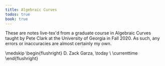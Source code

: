 ```yaml
---
title: Algebraic Curves
todos: true
book: true
---
```


These are notes live-tex'd from a graduate course in Algebraic Curves taught by Pete Clark at the University of Georgia in Fall 2020.
As such, any errors or inaccuracies are almost certainly my own.

\medskip
\begin{flushright}
  D. Zack Garza, \today \\
  \currenttime
\end{flushright}
